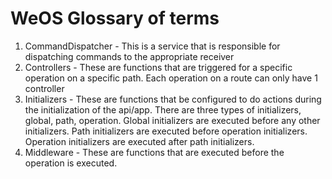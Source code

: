 # WeOS Glossary of terms 


1. CommandDispatcher - This is a service that is responsible for dispatching commands to the appropriate receiver
2. Controllers - These are functions that are triggered for a specific operation on a specific path. Each operation on a route can only have 1 controller
2. Initializers - These are functions that be configured to do actions during the initialization of the api/app. There are three types of initializers, global, path, operation. Global initializers are executed before any other initializers. Path initializers are executed before operation initializers. Operation initializers are executed after path initializers.
3. Middleware - These are functions that are executed before the operation is executed.